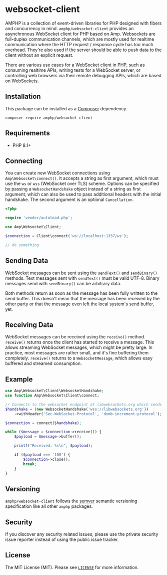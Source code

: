 # websocket-client

AMPHP is a collection of event-driven libraries for PHP designed with fibers and concurrency in mind.
`amphp/websocket-client` provides an asynchronous WebSocket client for PHP based on Amp.
Websockets are full-duplex communication channels, which are mostly used for realtime communication where the HTTP request / response cycle has too much overhead.
They're also used if the server should be able to push data to the client without an explicit request.

There are various use cases for a WebSocket client in PHP, such as consuming realtime APIs, writing tests for a WebSocket server, or controlling web browsers via their remote debugging APIs, which are based on WebSockets.

## Installation

This package can be installed as a [Composer](https://getcomposer.org/) dependency.

```
composer require amphp/websocket-client
```

## Requirements

* PHP 8.1+


## Connecting

You can create new WebSocket connections using `Amp\Websocket\connect()`.
It accepts a string as first argument, which must use the `ws` or `wss` (WebSocket over TLS) scheme.
Options can be specified by passing a `WebsocketHandshake` object instead of a string as first argument, which can also be used to pass additional headers with the initial handshake.
The second argument is an optional `Cancellation`.

```php
<?php

require 'vendor/autoload.php';

use Amp\Websocket\Client;

$connection = Client\connect('ws://localhost:1337/ws');

// do something
```

## Sending Data

WebSocket messages can be sent using the `sendText()` and `sendBinary()` methods.
Text messages sent with `sendText()` must be valid UTF-8.
Binary messages send with `sendBinary()` can be arbitrary data.

Both methods return as soon as the message has been fully written to the send buffer. This doesn't mean that the message has been received by the other party or that the message even left the local system's send buffer, yet.

## Receiving Data

WebSocket messages can be received using the `receive()` method. `receive()` returns once the client has started to receive a message. This allows streaming WebSocket messages, which might be pretty large. In practice, most messages are rather small, and it's fine buffering them completely. `receive()` returns to a `WebsocketMessage`, which allows easy buffered and streamed consumption.

## Example

```php
use Amp\Websocket\Client\WebsocketHandshake;
use function Amp\Websocket\Client\connect;

// Connects to the websocket endpoint at libwebsockets.org which sends a message every 50ms.
$handshake = (new WebsocketHandshake('wss://libwebsockets.org'))
    ->withHeader('Sec-WebSocket-Protocol', 'dumb-increment-protocol');

$connection = connect($handshake);

while ($message = $connection->receive()) {
    $payload = $message->buffer();

    printf("Received: %s\n", $payload);

    if ($payload === '100') {
        $connection->close();
        break;
    }
}
```

## Versioning

`amphp/websocket-client` follows the [semver](http://semver.org/) semantic versioning specification like all other `amphp` packages.

## Security

If you discover any security related issues, please use the private security issue reporter instead of using the public issue tracker.

## License

The MIT License (MIT). Please see [`LICENSE`](./LICENSE) for more information.
